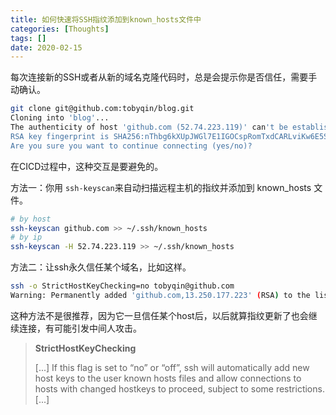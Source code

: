 ```yaml
---
title: 如何快速将SSH指纹添加到known_hosts文件中
categories: [Thoughts]
tags: []
date: 2020-02-15
---
```

每次连接新的SSH或者从新的域名克隆代码时，总是会提示你是否信任，需要手动确认。

<!-- more -->

```sh
git clone git@github.com:tobyqin/blog.git
Cloning into 'blog'...
The authenticity of host 'github.com (52.74.223.119)' can't be established.
RSA key fingerprint is SHA256:nThbg6kXUpJWGl7E1IGOCspRomTxdCARLviKw6E5SY8.
Are you sure you want to continue connecting (yes/no)? 
```

在CICD过程中，这种交互是要避免的。

方法一：你用 `ssh-keyscan`来自动扫描远程主机的指纹并添加到 known_hosts 文件。

```sh
# by host
ssh-keyscan github.com >> ~/.ssh/known_hosts
# by ip
ssh-keyscan -H 52.74.223.119 >> ~/.ssh/known_hosts
```

方法二：让ssh永久信任某个域名，比如这样。

```sh
ssh -o StrictHostKeyChecking=no tobyqin@github.com
Warning: Permanently added 'github.com,13.250.177.223' (RSA) to the list of known hosts.
```

这种方法不是很推荐，因为它一旦信任某个host后，以后就算指纹更新了也会继续连接，有可能引发中间人攻击。

> **StrictHostKeyChecking**
>
> [...] If this flag is set to “no” or “off”, ssh will automatically add new host keys to the user known hosts files and allow connections to hosts with changed hostkeys to proceed, subject to some restrictions. [...]


